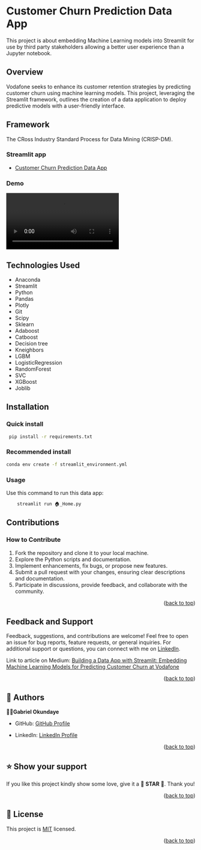 <a name="readme-top"></a>

# Customer Churn Prediction Data App

This project is about embedding Machine Learning models into Streamlit for use by third party stakeholders allowing a better user experience than a Jupyter notebook.

## Overview

Vodafone seeks to enhance its customer retention strategies by predicting customer churn using machine learning models. This project, leveraging the Streamlit framework, outlines the creation of a data application to deploy predictive models with a user-friendly interface.

## Framework

The CRoss Industry Standard Process for Data Mining (CRISP-DM).

### Streamlit app

- [Customer Churn Prediction Data App](https://vodafone.gabcares.xyz/)

### Demo

![Demo video](/assets/customer_churn_prediction_demo.mp4)

## Technologies Used

- Anaconda
- Streamlit
- Python
- Pandas
- Plotly
- Git
- Scipy
- Sklearn
- Adaboost
- Catboost
- Decision tree
- Kneighbors
- LGBM
- LogisticRegression
- RandomForest
- SVC
- XGBoost
- Joblib

## Installation

### Quick install

```bash
 pip install -r requirements.txt
```

### Recommended install

```bash
conda env create -f streamlit_environment.yml
```

### Usage

Use this command to run this data app:

```sh
    streamlit run 🏠_Home.py

```

## Contributions

### How to Contribute

1. Fork the repository and clone it to your local machine.
2. Explore the Python scripts and documentation.
3. Implement enhancements, fix bugs, or propose new features.
4. Submit a pull request with your changes, ensuring clear descriptions and documentation.
5. Participate in discussions, provide feedback, and collaborate with the community.

<p align="right">(<a href="#readme-top">back to top</a>)</p>

## Feedback and Support

Feedback, suggestions, and contributions are welcome! Feel free to open an issue for bug reports, feature requests, or general inquiries. For additional support or questions, you can connect with me on [LinkedIn](https://www.linkedin.com/in/dr-gabriel-okundaye).

Link to article on Medium: [Building a Data App with Streamlit: Embedding Machine Learning Models for Predicting Customer Churn at Vodafone](https://medium.com/@gabriel007okuns/building-a-data-app-with-streamlit-embedding-machine-learning-models-for-predicting-customer-churn-e2ec789d5cc2)

<p align="right">(<a href="#readme-top">back to top</a>)</p>

## 👥 Authors <a name="authors"></a>

🕺🏻**Gabriel Okundaye**

- GitHub: [GitHub Profile](https://github.com/D0nG4667)

- LinkedIn: [LinkedIn Profile](https://www.linkedin.com/in/dr-gabriel-okundaye)

<p align="right">(<a href="#readme-top">back to top</a>)</p>

## ⭐️ Show your support <a name="support"></a>

If you like this project kindly show some love, give it a 🌟 **STAR** 🌟. Thank you!

<p align="right">(<a href="#readme-top">back to top</a>)</p>

## 📝 License <a name="license"></a>

This project is [MIT](/LICENSE) licensed.

<p align="right">(<a href="#readme-top">back to top</a>)</p>
